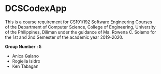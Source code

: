 # DCSCodexApp

This is a course requirement for CS191/192 Software Engineering Courses of the Department of Computer Science, College of Engineering, University of the Philippines, Diliman under the guidance of Ma. Rowena C. Solamo for the 1st and 2nd Semester of the academic year 2019-2020.

**Group Number : 5**
* Anica Galano
* Rogiella Isidro
* Ken Tabagan
